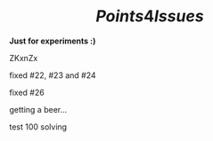 # $$ Points 4 Issues $$

**Just for experiments :)**

ZKxnZx

fixed #22, #23 and #24

fixed #26

getting a beer...

test 100 solving
